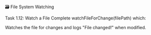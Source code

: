 🗃 File System Watching

Task 1.12: Watch a File
Complete watchFileForChange(filePath) which:

Watches the file for changes and logs "File changed!" when modified.
